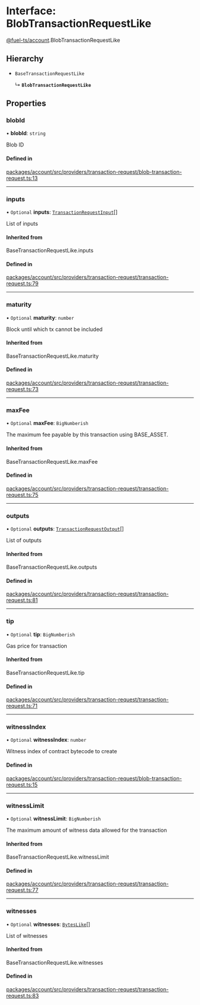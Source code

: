 # Interface: BlobTransactionRequestLike

[@fuel-ts/account](/api/Account/index.md).BlobTransactionRequestLike

## Hierarchy

- `BaseTransactionRequestLike`

  ↳ **`BlobTransactionRequestLike`**

## Properties

### blobId

• **blobId**: `string`

Blob ID

#### Defined in

[packages/account/src/providers/transaction-request/blob-transaction-request.ts:13](https://github.com/FuelLabs/fuels-ts/blob/445f0f888f28026e859fb676e7a803be367fd58d/packages/account/src/providers/transaction-request/blob-transaction-request.ts#L13)

___

### inputs

• `Optional` **inputs**: [`TransactionRequestInput`](/api/Account/index.md#transactionrequestinput)[]

List of inputs

#### Inherited from

BaseTransactionRequestLike.inputs

#### Defined in

[packages/account/src/providers/transaction-request/transaction-request.ts:79](https://github.com/FuelLabs/fuels-ts/blob/445f0f888f28026e859fb676e7a803be367fd58d/packages/account/src/providers/transaction-request/transaction-request.ts#L79)

___

### maturity

• `Optional` **maturity**: `number`

Block until which tx cannot be included

#### Inherited from

BaseTransactionRequestLike.maturity

#### Defined in

[packages/account/src/providers/transaction-request/transaction-request.ts:73](https://github.com/FuelLabs/fuels-ts/blob/445f0f888f28026e859fb676e7a803be367fd58d/packages/account/src/providers/transaction-request/transaction-request.ts#L73)

___

### maxFee

• `Optional` **maxFee**: `BigNumberish`

The maximum fee payable by this transaction using BASE_ASSET.

#### Inherited from

BaseTransactionRequestLike.maxFee

#### Defined in

[packages/account/src/providers/transaction-request/transaction-request.ts:75](https://github.com/FuelLabs/fuels-ts/blob/445f0f888f28026e859fb676e7a803be367fd58d/packages/account/src/providers/transaction-request/transaction-request.ts#L75)

___

### outputs

• `Optional` **outputs**: [`TransactionRequestOutput`](/api/Account/index.md#transactionrequestoutput)[]

List of outputs

#### Inherited from

BaseTransactionRequestLike.outputs

#### Defined in

[packages/account/src/providers/transaction-request/transaction-request.ts:81](https://github.com/FuelLabs/fuels-ts/blob/445f0f888f28026e859fb676e7a803be367fd58d/packages/account/src/providers/transaction-request/transaction-request.ts#L81)

___

### tip

• `Optional` **tip**: `BigNumberish`

Gas price for transaction

#### Inherited from

BaseTransactionRequestLike.tip

#### Defined in

[packages/account/src/providers/transaction-request/transaction-request.ts:71](https://github.com/FuelLabs/fuels-ts/blob/445f0f888f28026e859fb676e7a803be367fd58d/packages/account/src/providers/transaction-request/transaction-request.ts#L71)

___

### witnessIndex

• `Optional` **witnessIndex**: `number`

Witness index of contract bytecode to create

#### Defined in

[packages/account/src/providers/transaction-request/blob-transaction-request.ts:15](https://github.com/FuelLabs/fuels-ts/blob/445f0f888f28026e859fb676e7a803be367fd58d/packages/account/src/providers/transaction-request/blob-transaction-request.ts#L15)

___

### witnessLimit

• `Optional` **witnessLimit**: `BigNumberish`

The maximum amount of witness data allowed for the transaction

#### Inherited from

BaseTransactionRequestLike.witnessLimit

#### Defined in

[packages/account/src/providers/transaction-request/transaction-request.ts:77](https://github.com/FuelLabs/fuels-ts/blob/445f0f888f28026e859fb676e7a803be367fd58d/packages/account/src/providers/transaction-request/transaction-request.ts#L77)

___

### witnesses

• `Optional` **witnesses**: [`BytesLike`](/api/Interfaces/index.md#byteslike)[]

List of witnesses

#### Inherited from

BaseTransactionRequestLike.witnesses

#### Defined in

[packages/account/src/providers/transaction-request/transaction-request.ts:83](https://github.com/FuelLabs/fuels-ts/blob/445f0f888f28026e859fb676e7a803be367fd58d/packages/account/src/providers/transaction-request/transaction-request.ts#L83)
